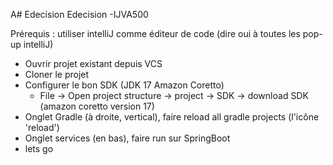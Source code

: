 A# Edecision
Edecision -IJVA500

Prérequis : utiliser intelliJ comme éditeur de code
(dire oui à toutes les pop-up intelliJ)

- Ouvrir projet existant depuis VCS
- Cloner le projet
- Configurer le bon SDK (JDK 17 Amazon Coretto)
  - File -> Open project structure -> project -> SDK -> download SDK (amazon coretto version 17)
- Onglet Gradle (à droite, vertical), faire reload all gradle projects (l'icône 'reload')
- Onglet services (en bas), faire run sur SpringBoot
- lets go
